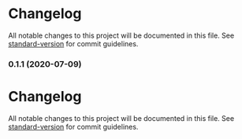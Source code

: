 # Changelog

All notable changes to this project will be documented in this file. See [standard-version](https://github.com/conventional-changelog/standard-version) for commit guidelines.

### 0.1.1 (2020-07-09)

# Changelog

All notable changes to this project will be documented in this file. See [standard-version](https://github.com/conventional-changelog/standard-version) for commit guidelines.
